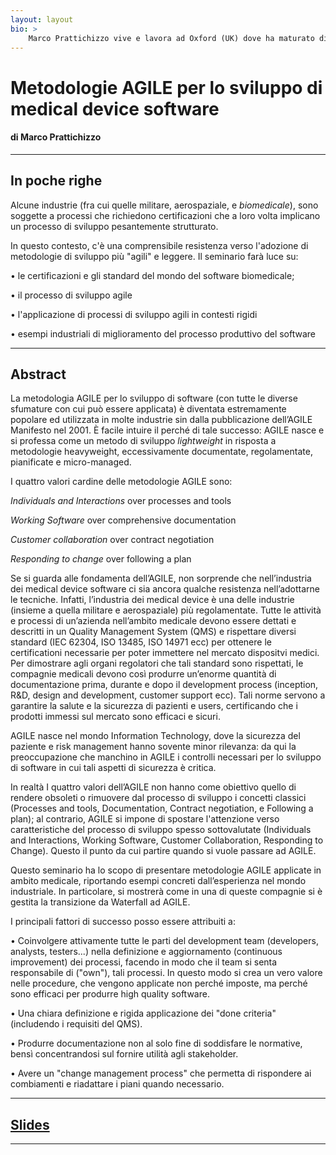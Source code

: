 ```yaml
---
layout: layout
bio: >
    Marco Prattichizzo vive e lavora ad Oxford (UK) dove ha maturato diversi anni di esperienza in Mirada Medical, Vision RT, e Optellum, aziende che sviluppano medical device software nell’ambito della radiologia, medicina nucleare e radioterapia utilizzati clinicamente in ospedali di tutto il mondo. Ha ricoperto diversi ruoli all’interno del software development team, con particolare focus nelle attività di requirements/test engineering e quality assurance.
---
```


# Metodologie AGILE per lo sviluppo di medical device software

#### di Marco Prattichizzo

---

## In poche righe

Alcune industrie (fra cui quelle militare, aerospaziale, e *biomedicale*), sono soggette
a processi che richiedono certificazioni che a loro volta implicano un processo di
sviluppo pesantemente strutturato.

In questo contesto, c'è una comprensibile resistenza verso l'adozione di metodologie di sviluppo
più "agili" e leggere.
Il seminario farà luce su:

• le certificazioni e gli standard del mondo del software biomedicale;

• il processo di sviluppo agile

• l'applicazione di processi di sviluppo agili in contesti rigidi

• esempi industriali di miglioramento del processo produttivo del software

---

## Abstract

La metodologia AGILE per lo sviluppo di software (con tutte le diverse sfumature con cui può essere
applicata) è diventata estremamente popolare ed utilizzata in molte industrie sin dalla pubblicazione
dell’AGILE Manifesto nel 2001.
È facile intuire il perché di tale successo:
AGILE nasce e si professa come un metodo di sviluppo *lightweight* in risposta a metodologie heavyweight, eccessivamente
documentate, regolamentate, pianificate e micro-managed.

I quattro valori cardine delle metodologie AGILE sono:


*Individuals and Interactions* over processes and tools

*Working Software* over comprehensive documentation

*Customer collaboration* over contract negotiation

*Responding to change* over following a plan


Se si guarda alle fondamenta dell’AGILE, non sorprende che nell’industria dei medical device software
ci sia ancora qualche resistenza nell’adottarne le tecniche.
Infatti, l’industria dei medical device è una delle industrie (insieme a quella militare e aerospaziale) più
regolamentate. Tutte le attività e processi di un’azienda nell’ambito medicale devono essere dettati
e descritti in un Quality Management System (QMS) e rispettare diversi standard (IEC 62304, ISO
13485, ISO 14971 ecc) per ottenere le certificationi necessarie per poter immettere nel mercato
dispositvi medici. Per dimostrare agli organi regolatori che tali standard sono rispettati, le compagnie
medicali devono così produrre un’enorme quantità di documentazione prima, durante e dopo il
development process (inception, R&D, design and development, customer support ecc). Tali norme
servono a garantire la salute e la sicurezza di pazienti e users, certificando che i prodotti immessi sul
mercato sono efficaci e sicuri.

AGILE nasce nel mondo Information Technology,
dove la sicurezza del paziente e risk management hanno sovente minor rilevanza:
da qui la preoccupazione che manchino in AGILE i controlli necessari per lo sviluppo di software in cui
tali aspetti di sicurezza è critica.

In realtà I quattro valori dell’AGILE non hanno come obiettivo quello di rendere obsoleti o rimuovere
dal processo di sviluppo i concetti classici (Processes and tools,
Documentation, Contract negotiation, e Following a plan);
al contrario, AGILE si impone di spostare l'attenzione verso caratteristiche del processo di sviluppo
spesso sottovalutate (Individuals and Interactions, Working Software, Customer Collaboration, Responding to
Change). Questo il punto da cui partire quando si vuole passare ad AGILE.

Questo seminario ha lo scopo di presentare metodologie AGILE applicate in ambito medicale, riportando esempi
concreti dall’esperienza nel mondo industriale.
In particolare, si mostrerà come in una di queste compagnie si è gestita la transizione da Waterfall ad AGILE.

I principali fattori di successo posso essere attribuiti a:

• Coinvolgere attivamente tutte le parti del development team (developers, analysts,
testers...) nella definizione e aggiornamento (continuous improvement) dei processi, facendo
in modo che il team si senta responsabile di ("own"), tali processi. In questo modo si crea un
vero valore nelle procedure, che vengono applicate non perché imposte, ma perché sono
efficaci per produrre high quality software.

• Una chiara definizione e rigida applicazione dei "done criteria" (includendo i requisiti del
QMS).

• Produrre documentazione non al solo fine di soddisfare le normative, bensì concentrandosi sul
fornire utilità agli stakeholder.

• Avere un "change management process" che permetta di rispondere ai combiamenti e riadattare
i piani quando necessario.

---

## [Slides](about:blank)

---

